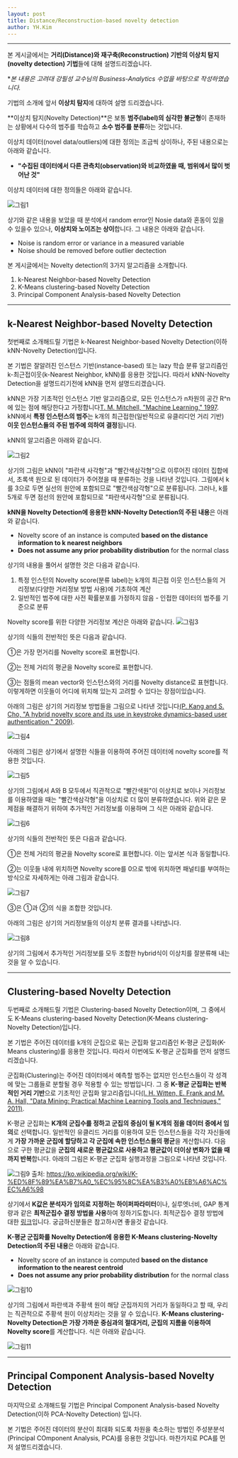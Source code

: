 ```yaml
---
layout: post
title: Distance/Reconstruction-based novelty detection
author: YH.Kim
---
```





-----

본 게시글에서는 **거리(Distance)와 재구축(Reconstruction) 기반의 이상치 탐지(novelty detection) 기법**들에 대해 설명드리겠습니다.

**본 내용은 고려대 강필성 교수님의 Business-Analytics 수업을 바탕으로    작성하였습니다.*


기법의 소개에 앞서 **이상치 탐지**에 대하여 설명 드리겠습니다.

**이상치 탐지(Novelty Detection)**은 보통 **범주(label)의 심각한 불균형**이 존재하는 상황에서 다수의 범주를 학습하고 **소수 범주를 분류**하는 것입니다.

이상치 데이터(novel data/outliers)에 대한 정의는 조금씩 상이하나,     주된 내용으로는 아래와 같습니다.
- **"수집된 데이터에서 다른 관측치(observation)와   비교하였을 때, 범위에서 많이 벗어난 것"** 


이상치 데이터에 대한 정의들은 아래와 같습니다.

![그림1](https://i.imgur.com/4ZghtiF.png)

상기와 같은 내용을 보았을 때 분석에서 random error인 Nosie data와 혼동이 있을 수 있을수 있으나, **이상치와 노이즈는 상이**합니다. 그 내용은 아래와 같습니다.
- Noise is random error or variance in a measured variable
- Noise should be removed before outlier dectection



본 게시글에서는 Novelty detection의 3가지 알고리즘을 소개합니다.
1. k-Nearest Neighbor-based Novelty Detection
2. K-Means clustering-based Novelty Detection
3. Principal Component Analysis-based Novelty Detection


-----
## k-Nearest Neighbor-based Novelty Detection

첫번째로 소개해드릴 기법은 k-Nearest Neighbor-based Novelty Detection(이하 kNN-Novelty Detection)입니다.

본 기법은 잘알려진 인스턴스 기반(instance-based) 또는 lazy 학습 분류 알고리즘인 k-최근접이웃(k-Nearest Neighbor, kNN)를 응용한 것입니다. 따라서 kNN-Novelty Detection을 설명드리기전에 kNN을 먼저 설명드리겠습니다.

kNN은 가장 기초적인 인스턴스 기반 알고리즘으로, 모든 인스턴스가 n차원의 공간 R^n에 있는 점에 해당한다고 가정합니다[T. M. Mitchell, "Machine Learning," 1997](https://www.cs.ubbcluj.ro/~gabis/ml/ml-books/McGrawHill%20-%20Machine%20Learning%20-Tom%20Mitchell.pdf).
kNN에서 **특정 인스턴스의 범주**는 k개의 최근접한(일반적으로 유클리디언 거리 기반) **이웃 인스턴스들의 주된 범주에 의하여 결정**됩니다.

kNN의 알고리즘은 아래와 같습니다.

![그림2](https://i.imgur.com/Kt59PjK.png)

상기의 그림은 kNN이 "파란색 사각형"과 "빨간색삼각형"으로 이루어진 데이터 집합에서, 초록색 원으로 된 데이터가 주어졌을 때 분류하는 것을 나타낸 것입니다. 그림에서 k를 3으로 두면 실선의 원안에 포함되므로 "빨간색삼각형"으로 분류됩니다. 그러나, k를 5개로 두면 점선의 원안에 포함되므로 "파란색사각형"으로 분류됩니다.

**kNN을 Novelty Detection에 응용한 kNN-Novelty Detection의 주된 내용**은 아래와 같습니다.
- Novelty score of an instance is computed **based on the distance information to k nearest neighbors**
- **Does not assume any prior probability distribution** for the normal class

상기의 내용을 풀어서 설명한 것은 다음과 같습니다.
1. 특정 인스턴의 Novelty score(분류 label)는 k개의 최근접 이웃 인스턴스들의 거리정보(다양한 거리정보 방법 사용)에 기초하여 계산
2. 일반적인 범주에 대한 사전 확률분포를 가정하지 않음 - 인접한 데이터의 범주를 기준으로 분류

Novelty score를 위한 다양한 거리정보 계산은 아래와 같습니다.
![그림3](https://i.imgur.com/M4xvd9p.png)

상기의 식들의 전반적인 뜻은 다음과 같습니다.

①은 가장 먼거리를 Novelty score로 표현합니다.

②는 전체 거리의 평균을 Novelty score로 표현합니다.

③는 점들의 mean vector와 인스턴스와의 거리를 Novelty distance로 표현합니다. 이렇게하면 이웃들이 어디에 위치해 있는지 고려할 수 있다는 장점이있습니다.

아래의 그림은 상기의 거리정보 방법들을 그림으로 나타낸 것입니다[(P. Kang and S. Cho, "A hybrid novelty score and its use in keystroke dynamics-based user authentication," 2009)](https://www.sciencedirect.com/science/article/pii/S0031320309001502).

![그림4](https://i.imgur.com/DadMPTe.png)

아래의 그림은 상기에서 설명한 식들을 이용하여 주어진 데이터에 novelty score를 적용한 것입니다.

![그림5](https://i.imgur.com/RCSOgIC.png)

상기의 그림에서 A와 B 모두에서 직관적으로 "빨간색원"이 이상치로 보이나 거리정보를 이용하였을 때는 "빨간색삼각형"을 이상치로 더 많이 분류하였습니다.
위와 같은 문제점을 해결하기 위하여 추가적인 거리정보를 이용하며 그 식은 아래와 같습니다.

![그림6](https://i.imgur.com/gegsqRY.png)

상기의 식들의 전반적인 뜻은 다음과 같습니다.

①은 전체 거리의 평균을 Novelty score로 표현합니다. 이는 앞서본 식과 동일합니다.

②는 이웃들 내에 위치하면 Novelty score를 0으로 밖에 위치하면 패널티를 부여하는 방식으로 자세하게는 아래 그림과 같습니다.

![그림7](https://i.imgur.com/kk50bgk.png)

③은 ①과 ②의 식을 조합한 것입니다.

아래의 그림은 상기의 거리정보들의 이상치 분류 결과를 나타냅니다.

![그림8](https://i.imgur.com/HFlOfhD.png)

상기의 그림에서 추가적인 거리정보를 모두 조합한 hybrid식이 이상치를 잘분류해 내는 것을 알 수 있습니다.



-----
## Clustering-based Novelty Detection

두번째로 소개해드릴 기법은 Clustering-based Novelty Detection이며, 그 중에서도 K-Means clustering-based Novelty Detection(K-Means clustering-Novelty Detection)입니다.

본 기법은 주어진 데이터를 k개의 군집으로 묶는 군집화 알고리즘인 K-평균 군집화(K-Means clustering)를 응용한 것입니다. 따라서 이번에도 K-평균 군집화를 먼저 설명드리겠습니다.

군집화(Clustering)는 주어진 데이터에서 예측할 범주는 없지만 인스턴스들이 각 성격에 맞는 그룹들로 분할될 경우 적용할 수 있는 방법입니다. 그 중 **K-평균 군집화는 반복적인 거리 기반**으로 기초적인 군집화 알고리즘입니다[(I. H. Witten, E. Frank and M. A. Hall, "Data Mining: Practical Machine Learning Tools and Techniques," 2011)](https://dl.acm.org/citation.cfm?id=1972514).

K-평균 군집화는 **K개의 군집수를 정하고 군집의 중심이 될 K개의 점을 데이터 중에서 임의**로 선택합니다. 일반적인 유클리드 거리를 이용하여 모든 인스턴스들을 각각 자신들에게 **가장 가까운 군집에 할당하고 각 군집에 속한 인스턴스들의 평균**을 계산합니다. 다음으로 구한 평균값을 **군집의 새로운 평균값으로 사용하고 평균값이 더이상 변화가 없을 때까지 반복**합니다. 아래의 그림은 K-평균 군집화 실행과정을 그림으로 나타낸 것입니다.

![그림9](https://i.imgur.com/vy8zWNE.png) 출처: https://ko.wikipedia.org/wiki/K-%ED%8F%89%EA%B7%A0_%EC%95%8C%EA%B3%A0%EB%A6%AC%EC%A6%98

상기에서 **K값은 분석자가 임의로 지정하는 하이퍼파라미터**이나, 실루엣너비, GAP 통계량과 같은 **최적군집수 결정 방법을 사용**하여 정하기도합니다. 최적군집수 결정 방법에 대한 [링크](http://statdb1.uos.ac.kr/teaching/multi-under/cluster-number.pdf)입니다. 궁금하신분들은 참고하시면 좋을것 같습니다.

**K-평균 군집화를 Novelty Detection에 응용한 K-Means clustering-Novelty Detection의 주된 내용**은 아래와 같습니다.
- Novelty score of an instance is computed **based on the distance information to the nearest centroid**
- **Does not assume any prior probability distribution** for the normal class


![그림10](https://i.imgur.com/xQFGjxh.png)


상기의 그림에서 파란색과 주황색 원이 해당 군집까지의 거리가 동일하다고 할 때, 우리는 직관적으로 주황색 원이 이상치라는 것을 알 수 있습니다. **K-Means clustering-Novelty Detection은 가장 가까운 중심과의 절대거리, 군집의 지름을 이용하여 Novelty score**를 계산합니다. 식은 아래와 같습니다.


![그림11](https://i.imgur.com/rTtyKYz.png)




-----
## Principal Component Analysis-based Novelty Detection

마지막으로 소개해드릴 기법은 Principal Component Analysis-based Novelty Detection(이하 PCA-Novelty Detection) 입니다.

본 기법은 주어진 데이터의 분산이 최대화 되도록 차원을 축소하는 방법인 주성분분석(Principal COmponent Analysis, PCA)를 응용한 것입니다. 마찬가지로 PCA를 먼저 설명드리겠습니다.

